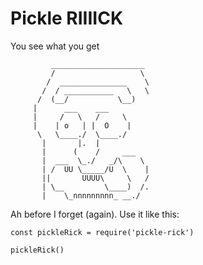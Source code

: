 # Pickle RIIIICK

You see what you get

```
         _____________________
         /                   \
        /  _______________    \
       /  / ___________   \   \
      /  (__/           \__)
     |      ___    ___
     |     /   \   /     \
     |    | o   | |  O    |
      \   \____./  \____./
       |       |.  |
       |      (    /     ___
       |  ___  \_./   _/\    \
       | /  UU \_____/U  \    |
       ||       UUUU\     \   /
       | \__         \____)  /.
       |    \_nnnnnnnnn_ __./
```

Ah before I forget (again). Use it like this:
```
const pickleRick = require('pickle-rick')

pickleRick()
```

